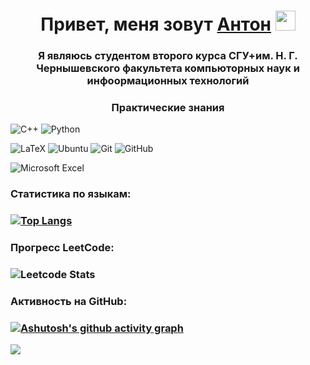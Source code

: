 <h1 align="center">Привет, меня зовут <a href="https://daniilshat.ru/" target="_blank">Антон</a> 
<img src="https://github.com/blackcater/blackcater/raw/main/images/Hi.gif" height="32"/></h1>
<h3 align="center">Я являюсь студентом второго курса СГУ+им. Н. Г. Чернышевского факультета компьюторных наук и инфоормационных технологий</h3>

<h3 align="center">Практические знания</h3>

![C++](https://img.shields.io/badge/c++-%2300599C.svg?style=for-the-badge&logo=c%2B%2B&logoColor=white)
![Python](https://img.shields.io/badge/python-3670A0?style=for-the-badge&logo=python&logoColor=ffdd54)

![LaTeX](https://img.shields.io/badge/latex-%23008080.svg?style=for-the-badge&logo=latex&logoColor=white)
![Ubuntu](https://img.shields.io/badge/Ubuntu-E95420?style=for-the-badge&logo=ubuntu&logoColor=white)
![Git](https://img.shields.io/badge/git-%23F05033.svg?style=for-the-badge&logo=git&logoColor=white)
![GitHub](https://img.shields.io/badge/github-%23121011.svg?style=for-the-badge&logo=github&logoColor=white)

![Microsoft Excel](https://img.shields.io/badge/Microsoft_Excel-217346?style=for-the-badge&logo=microsoft-excel&logoColor=white)

<h3 >Статистика по языкам:<h3>
  
[![Top Langs](https://github-readme-stats.vercel.app/api/top-langs/?username=antonkochergin&layout=compact)](https://github.com/anuraghazra/github-readme-stats)

<h3>Прогресс  LeetCode:<h3>

![Leetcode Stats](https://leetcard.jacoblin.cool/6NtgAE8yMY)

<h3>Активность на GitHub:<h3>
  
[![Ashutosh's github activity graph](https://github-readme-activity-graph.vercel.app/graph?username=antonkochergin&theme=github)](https://github.com/ashutosh00710/github-readme-activity-graph)















![](https://komarev.com/ghpvc/?username=antonkochergin)
